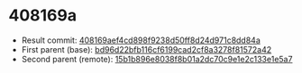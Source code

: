# 408169a
- Result commit: [408169aef4cd898f9238d50ff8d24d971c8dd84a](https://github.com/MarlinFirmware/Marlin/commit/408169aef4cd898f9238d50ff8d24d971c8dd84a)
- First parent (base): [bd96d22bfb116cf6199cad2cf8a3278f81572a42](https://github.com/MarlinFirmware/Marlin/commit/bd96d22bfb116cf6199cad2cf8a3278f81572a42)
- Second parent (remote): [15b1b896e8038f8b01a2dc70c9e1e2c133e1e5a7](https://github.com/MarlinFirmware/Marlin/commit/15b1b896e8038f8b01a2dc70c9e1e2c133e1e5a7)

